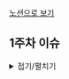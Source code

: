 [노션으로 보기](https://cumbersome-juniper-780.notion.site/1-ac0e644f027343f5823719fc7132f5c6?pvs=4)

## 1주차 이슈

<details><summary>접기/펼치기</summary>

### DB를 설계할 때 가장 중요한 것에 대해 설명해주세요

<details><summary>답변</summary>
    
#### 데이터 무결성을 보장해야 합니다.

- 무결성 : 데이터의 정확성, 일관성, 유효성이 유지되는 것을 의미합니다.
- 정확성 : 데이터의 중복이나 누락이 없는 상태
- 일관성 : 데이터가 변하지 않는 상태를 보장

*데이터베이스에 데이터 무결성을 설계하지 않는다면, 테이블에 중복된 데이터가 존재하고 부모와 자식 데이터 간의 관계가 깨지고 잦은 에러와 재개발 비용 발생 등과 같은 문제가 발생할 수 있다.*

#### 데이터 무결성 제약조건 종류

- 개체 무결성 :
    - **기본 키**에 관련된 무결성 / 기본키 : 레코드를 구별하기 위해 후보키 중에 선택된 식별자 키
    - 테이블은 기본 키를 지정하고 그에따른 무결성 원칙을 지켜야한다.
    - 기본 키는 Null이 올 수 없다.
    - 하나의 테이블에 동일한 기본 키를 갖을 수 없다.
- 참조 무결성 :
    - **외래 키**에 관련된 무결성 / 외래키 : 한테이블의 키 중에서 다른 테이블의 레코드를 유일하게 식별할 수 있는 키
    - 외래키는 Null이거나 참조 릴레이션의 기본키 값과 동일해야 한다.
    - 외래 키 속성은 참조할 수 없는 값을 지닐 수 없다 -> 외래키 속성 값이 상위 테이블의 인스턴스에 반드시 존재하거나 Null 이어야한다.
- 도메인 무결성 :
    - 필드의 무결성을 보장하기 위함
    - 필드의 타입과 관련한 사항을 정의하고 올바른 데이터가 입력되었는지 확인
- Null 무결성 :
    - 특정 속성 값이 Null이 될 수 없게 하는 조건
- 고유 무결성
    - 테이블의 특정 속성에 대해 각 레코드들이 갖는 값들이 서로 달라야 하는 조건
- 키 무결성 :
    - 하나의 테이블에는 적어도 하나의 키가 존재해야 하는 조건
- 관계 무결성 :
    - 테이블에 한 레코드의 삽입 가능 여부 확인하는 조건다른 테이블과의 관계에 대한 적절성 여부를 지정한 조건

#### 무결성 제약조건의 장단점?

#### 무결성 보장 방법은?

</details>

--- 

### DB의 TCL에 대해 설명해주세요

<details><summary>답변</summary>

#### Transaction Control Language

- COMMIT / SAVEPOINT / ROLLBACK / TRUNCATE

#### COMMIT

- 하나의 트랜잭션을 물리적인 데이터베이스에 적용하는 작업으로, 마지막 COMMIT 시점 이후 실행한 트랜잭션 결과를 데이터베이스에 영구적으로 저장한다.
- 마지막으로 COMMIT한 시점까지만 ROLLBACK이 가능하다.
    - ex) COMMIT;

#### SAVEPOINT

- SAVEPOINT를 지정하면, ROLLBACK시 해당 지정 위치로 복원이 가능하여 SAVEPOINT 명령어로 지점을 지정, ROLLBACK 명령어로 복원한다.
    - ex) SAVEPOINT SV1;

#### ROLLBACK

- 데이터의 수정, 삭제, 삽입 등의 작업을 한 후 원래의 상태로 되돌릴 때 사용하는 작업이다.
- COMMIT 이후에는 ROLLBACK하더라도 이전으로 돌아갈 수 없다.
    - ex) ROLLBACK;
    - ex) ROLLBACK TO SV1;

#### TRUNCATE (DDL)

- 지정된 테이블의 모든 데이터를 삭제한다.
- 자동으로 COMMIT 되므로 ROLLBACK 할 수 없다.
    - ex) TRUNCATE TABLE table_name;

</details>

---

### Delete, Truncate, Drop의 차이점에 대해 설명해주세요

<details><summary>답변</summary>

#### DELETE

- WHERE 절을 사용하여 테이블에 있는 데이터를 하나하나 선택하여 제거
- WHERE 절을 사용하지 않더라도 내부적으로 일일히 하나씩 제거
- 속도가 늦어서 원하는 데이터만 삭제할 때 사용
- COMMIT 전이라면 ROLLBACK 명령어를 통해 되돌릴 수 있음

#### TRUNCATE

- 전체 데이터를 한 번에 삭제하는 방식
- 자동 COMMIT이 되는 명령어 이므로, 지운 후엔 되돌릴 수 없다.
- TABLE을 CREATE TABLE한 시점과 같이 되돌림.

#### DROP

- 인덱스를 포함한 테이블 자체를 완전히 제거
- 자동 COMMIT이 되는 명령어 이므로, 지운 후엔 되돌릴 수 없다.

</details>

---

### 테이블 파티셔닝이 필요한 이유와 범위에 대해 설명해주세요

<details><summary>답변</summary>

- 데이터가 일정 규모를 넘어서면 인덱스 조정이나 쿼리 변경만으로는 한계가 있고, 적절한 인덱스가 생성되었다고 해도 탐색의 효율성이 떨어져 시간이 오래 걸립니다.
- 이 때, 파티션을 적용하여 테이블을 파티션이라는 단위로 나누어 관리하게 된다면 쿼리를 튜닝하지 않고도 성능을 끌어올릴 수 있습니다.

### 장점

- 가용성 : 파티셔닝을 통해 전체 데이터 훼손 가능성이 줄어듬.
- 관리용이성 : 큰 테이블들을 제거
- 성능 : 특정 DML과 Query에 대한 성능 향상, 대용량 Data일수록 효율적임.

### 단점

- Table 간의 Join 비용이 증가
- 테이블과 인덱스를 별도로 파티션이 불가능하다.

### 파티셔닝의 범위

1. Range Partitioning (범위 분할)
    - 분할 키 값이 범위 내에 있는지 여부로 구분한다.
    - 가장 단순하고, 시간이 단축되지만, 특정 파티션에 데이터가 몰릴 수 있다.
2. Hash Partitioning (해시 분할)
    - 해시 함수의 값에 따라 파티션에 포함할 지 여부를 결정한다.
    - 성능 향상이 주 목적이다.
    - 특정 데이터가 어느 파티션에 있는지 판단이 불가능하다.
3. List Partitioning (리스트 분할)
    - 특정 컬럼의 특정 값을 기준으로 파티셔닝을 하는 방식이다.
        - ex) 아시아 - [한국, 중국, 일본]
4. Composite Partitioning (합성 분할)
    - 여러 기법을 결합해 사용한다.

</details>

---

### 조인에 대해 설명해주세요

<details><summary>답변</summary>

#### 조인이란?

- 두 개 이상의 테이블이나 데이터베이스를 연결하여 데이터를 검색하는 방법
- 테이블을 연결하기 위해서는 적어도 하나의 칼럼을 서로 공유하고 있어야 하므로, 이를 이용하여 데이터 검색에 활용한다.

#### 조인의 종류

- INNER JOIN
    - 교집합 : 두 테이블에서 일치하는 값을 가진 행을 반환한다.
- LEFT OUTER JOIN
    - 왼쪽 테이블의 모든 행과 오른쪽 테이블의 일치하는 행을 반환한다. 일치하는 항목이 없으면 오른쪽 테이블의 열에 대해 null 값을 반환한다.
- RIGHT OUTER JOIN
    - 오른쪽 테이블의 모든 행과 왼쪽 테이블의 일치하는 행을 반환한다. 일치하는 항목이 없으면 왼쪽 테이블의 열에 대해 null 값을 반환한다.
- FULL OUTER JOIN
    - 합집합 : 두 테이블의 모든 행을 반환한다. 일치하는 항목이 없으면 일치하지 않는 테이블의 열에 대해 null 값을 반환한다.
- CROSS JOIN
    - 데카르트 JOIN : 모든 경우의 수를 전부 표현해주는 방식이다. A가 3개이고 B가 4개이면 총 12개의 데이터가 검색된다.
- SELF JOIN
    - 자기자신과 자기자신을 조인하는 것이다.
    - 자신이 갖고 있는 칼럼을 다양하게 변형시켜 활용할 때 자주 사용한다.

</details>

---

### 관계형 DB와 비관계형 DB에 대해 설명해주세요

<details><summary>답변</summary>

### SQL vs NoSQL

- SQL : Structured Query Language의 줄임말로, 구조화된 쿼리 언어

### 1. SQL (관계형 DB)

#### (1) 예시

- MySQL

#### (2) 데이터 저장

- 데이터를 테이블에 레코드로 저장한다.
- 데이터를 정해진 스키마에 따라 테이블에 저장한다. 정해진 스키마를 따르지 않으면 레코드를 테이블에 추가할 수 없다.
- 각 테이블마다 명확하게 정의된 구조가 있다. 해당 구조는 필드 이름과 데이터 유형으로 정의된다.
- 관계를 통해 데이터를 여러 테이블에 분산하여 저장한다. 관계를 활용하여 데이터의 중복을 방지한다.

#### (3) 쿼리

- 테이블의 형식과 테이블 간의 관계에 맞춰서 데이터를 요청해야 한다.
- 따라서 정보 요청 시 SQL과 같이 구조화된 쿼리 언어를 사용한다.

#### (4) 확장성

- 데이터 저장 방식으로 인해 일반적으로 수직적 확장만 가능하다.
- 수직적 확장 : 단순히 데이터베이스 서버의 성능을 향상시키는 것 (예를 들어, CPU를 업그레이드)

#### (5) 장점

- 스키마가 명확하게 정의되어 데이터 무결성이 보장된다.
- 관계를 통해 각 데이터를 중복없이 한 번만 저장할 수 있다.

#### (6) 단점

- 엄격한 스키마를 따라야 하므로 덜 유연하다. 데이터 스키마를 사전에 계획하고 알려야 하며, 나중에 수정하기 힘들다.
- 관계를 맺고 있어서 조인문이 많은 복잡한 쿼리가 만들어질 수 있다.

### 2. NoSQL (비관계형 DB)

#### (1) 예시

- MongoDB

#### (2) 데이터 저장

- 레코드를 문서(document)라고 부른다. 문서를 json과 비슷한 형태로 가지고 있다.
- 스키마가 없다. 즉, 다른 구조의 데이터를 같은 컬렉션에 추가할 수 있다.
- 관계가 없다. 데이터를 여러 테이블에 나누어담지 않고, 관련된 데이터를 동일한 컬렉션에 함께 넣는다.
- 이렇게 하면 데이터가 중복되어 서로 영향을 줄 위험이 있다. 따라서 조인을 잘 사용하지 않고 자주 변경되지 않는 데이터인 경우에 NoSQL을 사용하면 효율적이다.

#### (3) 쿼리

- 데이터 그룹 자체를 조회하는 것에 초점을 두고 있다.
- 따라서 구조화되지 않은 쿼리 언어로도 데이터 요청이 가능하다.

#### (4) 확장성

- 수직적 및 수평적 확장이 모두 가능하다. 따라서 애플리케이션이 발생시키는 모든 읽기/쓰기 요청을 처리할 수 있다.
- 일반적으로 수평적으로 확장한다.
- 수평적 확장 : 더 많은 서버를 추가하고 데이터베이스를 전체적으로 분산시키는 것, 따라서 하나의 데이터베이스에서 작동하지만 여러 호스트에서 작동하게 된다.

#### (5) 장점

- 스키마가 없으므로 유연하다. 언제든지 저장된 데이터를 조정하고 새로운 필드를 추가할 수 있다.
- 데이터는 애플리케이션이 필요로 하는 형식으로 저장된다. 따라서 데이터를 읽어오는 속도가 빨라진다.

#### (6) 단점

- 유연성으로 인해 데이터 구조 결정을 미루게 될 수 있다.
- 데이터 중복을 계속 업데이트 해야한다.
- 데이터가 여러 컬렉션에 중복되어 있기 때문에, 수정 시 모든 컬렉션에서 수행해야 한다.

</details>

---

### 데이터베이스를 공격하는 해킹 기법은 뭐라고 하나요?

<details><summary>답변</summary>

#### SQL Injection ( SQL 삽입 공격 )

- 코드 주입 공격 기법에서 파생된 해킹 기법, 비교적 쉬운 공격 난이도에 비해 파급력이 치명적인 공격 중 하나
- 데이터베이스 시스템에 비정상적인 SQL 쿼리를 주입하여, 보안상 취약점을 이용해 데이터베이스를 조작하는 공격 기법
- 테스트를 통한 취약점 판별은 어렵다. 하지만 스캐닝 툴 & 코드 검증절차를 통해 취약점을 빠르게 판별 가능하다.

Ex)

1. INSERT INTO Students (이름) VALUES (”PUT NAME”);
2. PUT NAME 자리에 위조 코드 "Robert'); DROP TABLE Students;--” 라는 학생 이름을 넣는다.
3. INSERT INTO Students (이름) VALUES ('Robert'); DROP TABLE Students;—”);
4. 두 번째 줄에서 학생들의 데이터가 있는 테이블을 제거한다. 그리고 세 번째에서는 뒤에 오는 내용을 모두 주석 처리한다.
5. 이 명령문이 실행되면 최종적으로 모든 학생 기록이 삭제된다.

</details>

---

### 정규화 과정과 역 정규화에 대해 설명해주세요

<details><summary>답변</summary>
    
#### 정규화(Nomalization)

- RDBMS에서 중복을 최소화하도록 데이터를 구조화하는 프로세스를 말한다.

**기본형**

- 제 1 정규화 : 모든 속성의 도메인이 분해되지 않은 원자값으로만 이루어지도록 분해
- 제 2 정규화 : 기본키가 아닌 모든 속성이 기본키에 **완전 함수 종속**되도록 **부분 함수 종속**을 제거
- 제 3 정규화 : **이행적 함수 종속**
- BCNF(보이스 / 코드 정규화) : 함수 종속 관계에서 모든 결정자가 후보키인 경우

**고급형**

- 제 4 정규화 : 다치 종속 제거
- 제 5 정규화 : 조인 종속 제거

#### 장점

- 이상 현상이 발생하는 경우를 줄임

#### 단점

- 정규화 과정에서 여러 테이블로 나뉘어 연산 속도가 느려짐

#### 역정규화

- 정규화 과정에서 오히려 연산 속도가 느려지는 것을 개선하기 위해 중복을 허용하거나 분리된 데이터들을 합쳐 DB 성능을 향상 시킬 수 있게 구조화하는 것

</details>

---

### ORM vs SQL Mapper에 대해 설명해주세요

<details><summary>답변</summary>
    
### ORM

- Object Relational Mapping (객체 관계 매핑)
- Object와 DB 테이블을 매핑하여 데이터를 객체화하는 기술
- DBMS에 종속적이지 않고, 사용하고 있는 개발 언어에 더 가까운 모습을 보인다.
    - ex) JPA, Django ORM(Python)

#### 장점

- 객체지향 코드 작성 가능
- 유지보수성 증가
- DBMS에 대해 독립적

#### 단점

- 높은 학습 곡선
- 복잡한 쿼리 해결이 어려움

### SQL Mapper

- Object와 SQL의 필드를 매핑하여 데이터를 객체화하는 기술
- 객체와 테이블 간의 관계를 매핑하는 것이 아니다
- SQL문을 직접 작성하고, 쿼리 수행 결과를 어떠한 객체에 매핑할지 바인딩하는 방법
    - ex) SpringJdbcTemplate, MyBatis

#### 장점

- SQL 작성에 제약이 없음
- 다양한 테이블 조합 가능
- 학습이 쉬움

#### 단점

- 패러다임 불일치를 개발자가 해결해야함
- SQL 관련 유지보수성 낮음
- DBMS 종속적

jdbc → SQL Mapper → ORM의 형태로 발전하였음

jdbc는 표준 API이며, 데이터베이스 트랜잭션 관리 작업을 수행함.
    
</details>

---

### Transaction에 대해 설명해주세요

<details><summary>답변</summary>

#### Transaction

- DB의 상태변화를 발생시키는 작업 단위
    - ex) 새로운 데이터 추가, 삭제를 통한 갱신
- SQL 질의어( SELECT, INSERT, DELETE, UPDATE ) 조합 → 데이터베이스 조작
    - 단, 작업의 단위는 1개가 아니라, 개발자가 설정한 SQL 질의 명령문들의 최적화된 조합

#### 작업 단위란?

- 작업의 단위 : Select + Insert , DB 상태변화를 발생시키는 최소 SQL문 집합
- ex)
    - 이용자가 게시글을 작성 후, 올리기 버튼을 눌렀다 → 게시글 데이터를 Insert 문으로 DB로 옮긴다.
    - 이용자는 최신글이 포함된 게시판을 본다 → 게시판을 최신 데이터로 Select 문으로 갱신한다.

</details>

---

### SQL 쿼리문의 실행 순서에 대해 설명하세요

<details><summary>답변</summary>

#### SQL 쿼리문의 실행 순서에 대해서 설명하세요

- 쿼리의 종류에는 SELECT, FROM, WHERE, GROUP BY, HAVING, ORDER BY, LIMIT 등이 있습니다. 이 때 쿼리의 실행 순서는 아래와 같습니다.
1. FROM
2. WHERE
3. GROUP BY
4. HAVING
5. SELECT
6. ORDER BY
7. LIMIT
- 때문에 FROM 절에서 지정한 Table의 alias는 다른 모든 쿼리에서 사용이 가능하지만 Select 절에서 지정한 컬럼의 alias는 where 절에서 사용이 불가능합니다.
    - (예외, MySQL에서는 GROUP BY, HAVING에서 사용이 가능하도록 DBMS에서 알아서 해준다고 합니다.)

</details>

---

### **SQL 쿼리문에서 truncate 실제 사용 예시나 경험을 설명하세요**

<details><summary>답변</summary>

- Spring Boot 통합 테스트의 경우 실제 컨테이너를 올려서 실행되기 때문에 테스트의 기록이 데이터베이스에 남게 됩니다.
- 이때 키값을 자동 증가 값으로 설정할 경우 매번 테스트마다 키값이 증가하면서 테스트의 일관성이 깨질 수 있습니다.
- 이를 해결하기 위해 truncate를 사용하여 테스트의 일관성을 유지할 수 있습니다

</details>

---

### **ERD는 어떤 데이터 모델링 단계에 속하는지 말해주세요**
<details><summary>답변</summary>
    
# ERD란?

> 우리는 DB를 설계하기위해서 데이터 모델링이라는 과정을 거치게됩니다. 데이터 모델링이란 업무내용을 분석하고 약속된 표기법에 의해 표현하는 것을 의미합니다.
> 
> 
> 데이터 모델링 총 4가지의 절차로 이루어집니다.
> 
1. 업무파악(요구사항 수집 및 분석)
2. 필요한 데이터를 파악해서 관계를 설정하는 **개념적 데이터 모델링** : 추상적인 데이터( E-R Model)
    1. E-R 모델을 E-R Diagram으로 표현
3. 개념적 모델링을 표로 만들어내는 **논리적 데이터 모델링** : 구체적인 데이터
4. 이러한 과정을 거친 것을 실제 DB 테이블로 만들어내는 **물리적 데이터 모델링**

**이러한 과정에서 ERD는 논리적 데이터 모델링에 속하게됩니다.**

*추가적으로 DBMS는 2->3 과정으로 넘어갈때 선정한다고 합니다.*

ERD : Entity Relationship Diagram 으로 개체와 관계를 중심으로 표현해서 데이터베이스 구조를 한 눈에 쉽게 알아 보기위해 그려놓은 다이어그램을 의미합니다.

*다이어그램이란, 기호, 선 점 등을 이용해서 상호관계나 구조 등을 이해시키위한 그림을 의미합니다.*

</details>

---

### **ERD의 관계선 표기 방식에 대해 설명해주세요**
<details><summary>답변</summary>
    
### ERD : Entity Relation Diagram

- ERD의 표시방식은 점선과 실선이 존재

#### 실선(Identifying)

- A테이블과 B테이블이 식별관계임을 나타내며, 부모테이블[A 테이블]의 PK가 외래키로 자식테이블[B 테이블]의 PK에 포함되는 경우이다.
    - 즉, 부모-자식 관계로 볼 수 있다 (부모 테이블이 있어야 자식이 생긴다)

#### 점선(Non-Identifying)

- A테이블과 B테이블이 비식별관계임을 나타내며, 부모테이블[A 테이블]의 PK가 외래키로써, 자식테이블[B테이블]의 PK가 아닌 일반 속성이 되는 경우이다.
    - 즉, 부모, 자식 관계가 아닌 모든 경우로 볼 수 있다 (부모 테이블이 없어도 자식이 생기는 경우)

#### 0, 1, *

- 0 : 0개를 나타낸다.
- 1 : 1개를 나타낸다.
- ..* : n개 이상 존재할 수 있음을 나타낸다.

#### 관계차수 표현

- ㅡㅡO| : 0개 또는 1개
- ㅡㅡ∈ : 1개 이상
- ㅡㅡ|∈ : 1개 또는 1개 이상
- ㅡㅡO|∈ : 0개 또는 1개 또는 1개 이상

</details>

---

### **Cardinality에 대해서 자세히 설명해주세요**
<details><summary>답변</summary>

#### Cardinality가 무엇인지 설명해주세요.

- 관계 차수는 1:1, 1:N, N:M 등 하나의 개체에 몇 개의 개체가 대응되는지를 표현하는 것을 말한다. 즉, 테이블 간의 수적 관계를 명시하는 표현이다.
- 관계가 존재하는 두 엔티티 사이에 한 엔티티가 다른 엔티티 몇 개와 대응되는지 제약조건을 선을 그어서 표기한다.
- Cardinality는 한 개체에서 발생할 수 있는 발생 횟수를 정의하며, 다른 개체에서 발생할 수 있는 발생 횟수와 연관된다.

#### 관계에 어떤 종류가 있는지 예시와 함께 설명해주세요.

- (1) One-to-One Cardinality (1:1 관계)
    - 예를 들어, 학생 테이블과 신체정보 테이블의 관계가 해당된다. 한 명의 학생은 하나의 신체정보를 가지므로 학생과 신체정보는 1:1로 매칭되기 때문이다.
- (2) One-to-Many Cardinality (1:N 관계)
    - 예를 들어, 한 명의 학생은 여러 개의 취미를 가질 수 있다.
    - 두 엔티티 간에 1:N 관계가 성립할 때는 새발 표기로 표시한다.
- (3) Many-to-Many Cardinality (N:M 관계)
    - 제품 엔티티 입장에서, TV 제품은 삼성 티비, 애플 티비 같은 여러 제조업체 제품이 있을 수 있다. 이는 냉장고나 세탁기도 마찬가지이며, 여러 기업에서 자신만의 상표를 생산한다.
    - 제조업체 엔티티 입장에서, 삼성이나 애플 회사는 세탁기만 생산하는 것이 아니라 티비, 스마트폰 등 여러 종류의 제품을 생산한다.
    - 따라서 제품과 제조업체 관계는 N:M 관계가 된다.
    - 선의 양쪽 모두에 새발로 표기한다.

#### N:M 관계의 문제점과 그 해결 방법에 대해 설명해주세요.

- 두 엔티티가 N:M 관계에 있는 경우, 두 개의 엔티티만으로는 서로를 표현하기에 다소 부족하다.
- 특히 테이블에서 데이터가 중복되다보니 데이터를 확인할 때 애매한 상황이 발생하게 되고, 데이터를 수정할 때 더욱 많은 데이터를 수정해야 하는 문제점이 발생한다.
- 데이터 모델링에서는 N:M 관계를 완성되지 않은 모델로 간주하여, 두 엔티티의 관계를 1:N 또는 N:1로 조정하는 작업이 필요하다.
- 따라서 두 엔티티의 관련성을 표현하기 위해서는 중간에 또 다른 엔티티를 필요로 한다. 즉, N:M 관계를 각각 1:N과 1:M으로 풀어줄 수 있는 연관 테이블을 추가하는 방식으로 해결할 수 있다.
- 이 부분은 데이터 모델링에서 공식처럼 적용되는 규칙이다. ERD 프로그램에서 N:M을 잡게 된다면 자동으로 조정 작업이 행해지게 된다.

</details>

---

### **반정규화가 무엇인지와 사용되는 이유에 대해 설명해 주세요**

<details><summary>답변</summary>
    
#### 반정규화란?

- 정규화된 엔티티, 속성, 관계에 대해 시스템의 성능향상과 개발과 운영의 단순화를 위해 중복, 통합, 분리 등을 수행하는 데이터 모델링의 기법
- 데이터 무결성이 깨질 수 있는 위험이 존재

#### 반정규화 절차

1. 대상 조사 및 검토
    - 데이터 처리 범위, 통계성 등을 확인하여 반정규화 대상 조사
2. 다른 방법 검토
    - 반정규화 수행 전 다른 방법 검토
    - 클러스터링, 뷰, 인덱스 튜닝, 응용 프로그램, 파티션
3. 반정규화 수행
    - 테이블, 칼럼, 관계 등을 반정규화 수행

#### 반정규화의 기법

1. 테이블 반정규화(테이블 수직, 수평 분할 / 테이블 병합)
2. 칼럼 반정규화(계산 값을 미리 계산하여 특정 칼럼에 추가)
3. 관계 반정규화

#### 반정규화의 필요성

- 데이터를 조회할 때 디스크 I/O량이 많은 경우 성능 저하
- 정규화로 인한 엔티티의 개수 증가, 관계가 많아짐에 따라 경로가 너무 멀어 조인으로 인한 성능이 저하되는 경우
- 칼럼을 계산하여 읽을 때 성능이 저하될 수 있음
- 특정 범위의 데이터만 자주 처리하는 경우
- 조회에 대한 처리성능이 중요한 경우, 반정규화를 통해 조회 성능 높이기 위해

#### 수행하지 않는 경우

- 성능이 저하된 데이터베이스가 생성될 수 있다.
- 구축단계나 시험단계에서 반정규화를 적용할 때 수정에 따른 노력비용이 많이 들게 된다.

</details>

---

### **부분 함수 종속, 이행적 종속, 다치 종속에 대해 설명해 주세요**

<details><summary>답변</summary>

#### 부분 함수 종속
- 기본키의 부분집합이 결정자가 되는 것
- ex) 수강강좌 테이블이 존재한다고 할 때
    - 수강강좌 테이블의 기본키는 *(학생번호, 강좌이름)*
    - *학생번호, 강좌이름*에 의해 *성적*을 결정할 수 있음
    - 그러나 *강의실*은 기본키의 부분집합인 *강좌이름*만으로 결정이 가능 → 부분 함수 종속 존재

#### 이행적 종속
- A→B, B→C가 성립할 때 A→C가 성립되는 관계를 이행적 종속이라고 함
- 테이블에 존재하는 필드의 부분 집합을 X와 Y라고 해보자
- X의 한 값이 Y에 속한 하나의 값에만 매핑이 될 경우 Y는 X에 함수 종속적이다 라고 하며, 이를 X→Y로 표기
    - 이때 X를 결정자, Y를 종속자 라고 한다
- ex) 계절학기 테이블
    - 학생번호 속성은 강좌이름을 결정하고, 강좌이름 속성은 수강료를 결정
    - 학생번호 속성이 이행적 종속으로 인해 수강료를 결정하게 된다 → 이행적 종속 존재

#### 다치 종속
- X→Y일 때 하나의 X값에 여러 개의 Y값이 존재하면 다치 종속성을 가진다 하고 X↠Y로 표시
    - 하나의 릴레이션 내에 두 개의 독립된 속성이 1:N의 관계를 갖는 것 
- ex) 학생 테이블
    - *학생번호*→*과목*일 때 하나의 학생번호에 여러 개의 과목이 존재
    - 3개의 속성 존재
    - 과목과 취미는 독립적이다

</details>

---

</details>

